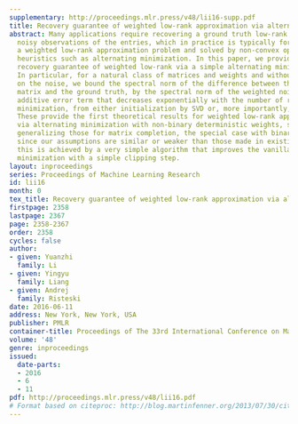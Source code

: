 ```yaml
---
supplementary: http://proceedings.mlr.press/v48/lii16-supp.pdf
title: Recovery guarantee of weighted low-rank approximation via alternating minimization
abstract: Many applications require recovering a ground truth low-rank matrix from
  noisy observations of the entries, which in practice is typically formulated as
  a weighted low-rank approximation problem and solved by non-convex optimization
  heuristics such as alternating minimization. In this paper, we provide provable
  recovery guarantee of weighted low-rank via a simple alternating minimization algorithm.
  In particular, for a natural class of matrices and weights and without any assumption
  on the noise, we bound the spectral norm of the difference between the recovered
  matrix and the ground truth, by the spectral norm of the weighted noise plus an
  additive error term that decreases exponentially with the number of rounds of alternating
  minimization, from either initialization by SVD or, more importantly, random initialization.
  These provide the first theoretical results for weighted low-rank approximation
  via alternating minimization with non-binary deterministic weights, significantly
  generalizing those for matrix completion, the special case with binary weights,
  since our assumptions are similar or weaker than those made in existing works. Furthermore,
  this is achieved by a very simple algorithm that improves the vanilla alternating
  minimization with a simple clipping step.
layout: inproceedings
series: Proceedings of Machine Learning Research
id: lii16
month: 0
tex_title: Recovery guarantee of weighted low-rank approximation via alternating minimization
firstpage: 2358
lastpage: 2367
page: 2358-2367
order: 2358
cycles: false
author:
- given: Yuanzhi
  family: Li
- given: Yingyu
  family: Liang
- given: Andrej
  family: Risteski
date: 2016-06-11
address: New York, New York, USA
publisher: PMLR
container-title: Proceedings of The 33rd International Conference on Machine Learning
volume: '48'
genre: inproceedings
issued:
  date-parts:
  - 2016
  - 6
  - 11
pdf: http://proceedings.mlr.press/v48/lii16.pdf
# Format based on citeproc: http://blog.martinfenner.org/2013/07/30/citeproc-yaml-for-bibliographies/
---
```

